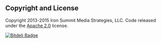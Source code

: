 ## Copyright and License

Copyright 2013-2015 Iron Summit Media Strategies, LLC. Code released under the [Apache 2.0](https://github.com/IronSummitMedia/startbootstrap-freelancer/blob/gh-pages/LICENSE) license.

[![Bitdeli Badge](https://d2weczhvl823v0.cloudfront.net/sunbryely/sunbryely.github.io/trend.png)](https://bitdeli.com/free "Bitdeli Badge")

